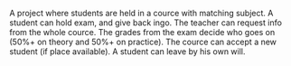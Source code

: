 A project where students are held in a cource with matching subject.
A student can hold exam, and give back ingo.
The teacher can request info from the whole cource.
The grades from the exam decide who goes on (50%+ on theory and 50%+ on practice).
The cource can accept a new student (if place available). A student can leave by his own will.
